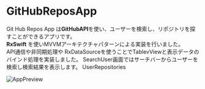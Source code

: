 # GitHubReposApp

Git Hub Repos App は**GitHubAPI**を使い、ユーザーを検索し、リポジトリを探すことができるアプリです。  
**RxSwift** を使いMVVMアーキテクチャパターンによる実装を行いました。  
API通信や非同期処理や
RxDataSourceを使うことでTablevViewと表示データのバインド処理を実装しました。
SearchUser画面ではサーチバーからユーザーを検索し検索結果を表示します。
UserRepositories

![AppPreview](https://user-images.githubusercontent.com/52379412/108257654-76ff1000-71a2-11eb-8cbe-d3903d79adbb.gif)


